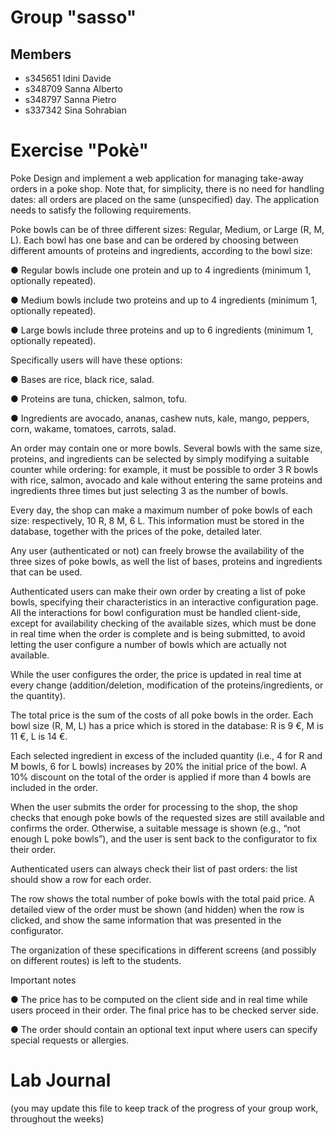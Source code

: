 # Group "sasso"
## Members
- s345651 Idini Davide
- s348709 Sanna Alberto
- s348797 Sanna Pietro
- s337342 Sina Sohrabian
# Exercise "Pokè"
Poke
Design and implement a web application for managing take-away orders in a poke shop. Note that, for
simplicity, there is no need for handling dates: all orders are placed on the same (unspecified) day.
The application needs to satisfy the following requirements.

Poke bowls can be of three different sizes: Regular, Medium, or Large (R, M, L). Each bowl has one base
and can be ordered by choosing between different amounts of proteins and ingredients, according to
the bowl size:

● Regular bowls include one protein and up to 4 ingredients (minimum 1, optionally repeated).

● Medium bowls include two proteins and up to 4 ingredients (minimum 1, optionally repeated).

● Large bowls include three proteins and up to 6 ingredients (minimum 1, optionally repeated).

Specifically users will have these options:

● Bases are rice, black rice, salad.

● Proteins are tuna, chicken, salmon, tofu.

● Ingredients are avocado, ananas, cashew nuts, kale, mango, peppers, corn, wakame, tomatoes,
carrots, salad.

An order may contain one or more bowls. Several bowls with the same size, proteins, and ingredients
can be selected by simply modifying a suitable counter while ordering: for example, it must be possible
to order 3 R bowls with rice, salmon, avocado and kale without entering the same proteins and
ingredients three times but just selecting 3 as the number of bowls.

Every day, the shop can make a maximum number of poke bowls of each size: respectively, 10 R, 8 M, 6
L. This information must be stored in the database, together with the prices of the poke, detailed later.

Any user (authenticated or not) can freely browse the availability of the three sizes of poke bowls, as
well the list of bases, proteins and ingredients that can be used.

Authenticated users can make their own order by creating a list of poke bowls, specifying their
characteristics in an interactive configuration page. All the interactions for bowl configuration must be
handled client-side, except for availability checking of the available sizes, which must be done in real
time when the order is complete and is being submitted, to avoid letting the user configure a number of
bowls which are actually not available.

While the user configures the order, the price is updated in real time at every change (addition/deletion,
modification of the proteins/ingredients, or the quantity).

The total price is the sum of the costs of all poke bowls in the order. Each bowl size (R, M, L) has a price
which is stored in the database: R is 9 €, M is 11 €, L is 14 €.

Each selected ingredient in excess of the included quantity (i.e., 4 for R and M bowls, 6 for L bowls)
increases by 20% the initial price of the bowl. A 10% discount on the total of the order is applied if more
than 4 bowls are included in the order.

When the user submits the order for processing to the shop, the shop checks that enough poke bowls of
the requested sizes are still available and confirms the order. Otherwise, a suitable message is shown
(e.g., “not enough L poke bowls”), and the user is sent back to the configurator to fix their order.

Authenticated users can always check their list of past orders: the list should show a row for each order.

The row shows the total number of poke bowls with the total paid price. A detailed view of the order
must be shown (and hidden) when the row is clicked, and show the same information that was
presented in the configurator.

The organization of these specifications in different screens (and possibly on different routes) is left to
the students.

Important notes

● The price has to be computed on the client side and in real time while users proceed in their
order. The final price has to be checked server side.

● The order should contain an optional text input where users can specify special requests or
allergies.

# Lab Journal

(you may update this file to keep track of the progress of your group work, throughout the weeks)
